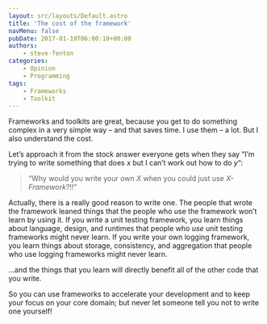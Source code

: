 ```yaml
---
layout: src/layouts/Default.astro
title: 'The cost of the framework'
navMenu: false
pubDate: 2017-01-19T06:00:10+00:00
authors:
    - steve-fenton
categories:
    - Opinion
    - Programming
tags:
    - Frameworks
    - Toolkit
---
```


Frameworks and toolkits are great, because you get to do something complex in a very simple way – and that saves time. I use them – a lot. But I also understand the cost.

Let’s approach it from the stock answer everyone gets when they say “I’m trying to write something that does *x* but I can’t work out how to do *y*“:

> “Why would you write your own *X* when you could just use *X-Framework*?!!”

Actually, there is a really good reason to write one. The people that wrote the framework leaned things that the people who use the framework won’t learn by using it. If you write a unit testing framework, you learn things about language, design, and runtimes that people who *use* unit testing frameworks might never learn. If you write your own logging framework, you learn things about storage, consistency, and aggregation that people who use logging frameworks might never learn.

…and the things that you learn will directly benefit all of the other code that you write.

So you can use frameworks to accelerate your development and to keep your focus on your core domain; but never let someone tell you not to write one yourself!
